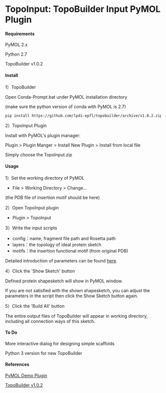 # TopoInput: TopoBuilder Input PyMOL Plugin

#### Requirements

PyMOL 2.x

Python 2.7

TopoBuilder v1.0.2

#### Install

1）TopoBuilder

Open Conda-Prompt.bat under PyMOL installation directory

(make sure the python version of conda with PyMOL is 2.7)

```Bash
pip install https://github.com/lpdi-epfl/topobuilder/archive/v1.0.2.zip
```

2）TopoInput Plugin

Install with PyMOL's plugin manager:

Plugin > Plugin Manger > Install New Plugin > Install from local file

Simply choose the TopoInput.zip

#### Usage

1）Set the working directory of PyMOL

* File > Working Directory > Change...

(the PDB file of insertion motif should be here)

2）Open TopoInput plugin

* Plugin > TopoInput

3）Write the input scripts

- config：name, fragment file path and Rosetta path
- layers：the topology of ideal protein sketch
- motifs：the insertion functional motif (from original PDB)

Detailed introduction of parameters can be found [here](https://github.com/LPDI-EPFL/topobuilder/tree/releasepy2).

4）Click the 'Show Sketch' button

Defined protein shapesketch will show in PyMOL window.

If you are not satisfied with the shown shapesketch, you can adjust the parameters in the script then click the Show Sketch button again.

5）Click the 'Build All' button

The entire output files of TopoBuilder will appear in working directory, including all connection ways of this sketch.

#### To Do

More interactive dialog for designing simple scaffolds

Python 3 version for new TopoBuilder

#### References

[PyMOL Demo Plugin](https://github.com/Pymol-Scripts/pymol2-demo-plugin)

[TopoBuilder v1.0.2](https://github.com/LPDI-EPFL/topobuilder/tree/releasepy2)